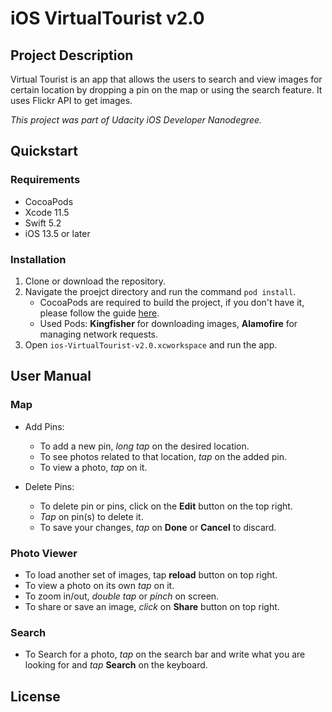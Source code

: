 # iOS VirtualTourist v2.0

## Project Description

Virtual Tourist is an app that allows the users to search and view images for certain location by dropping a pin on the map or using the search feature. It uses Flickr API to get images.

_This project was part of Udacity iOS Developer Nanodegree._

## Quickstart

### Requirements
* CocoaPods
* Xcode 11.5
* Swift 5.2
* iOS 13.5 or later

### Installation
1. Clone or download the repository.
2. Navigate the proejct directory and run the command `pod install`.
    * CocoaPods are required to build the project, if you don't have it, please follow the guide [here](https://cocoapods.org/).
    * Used Pods: **Kingfisher** for downloading images, **Alamofire** for managing network requests.
3. Open `ios-VirtualTourist-v2.0.xcworkspace` and run the app.

## User Manual

### Map
* Add Pins:
    * To add a new pin, *long tap* on the desired location.
    * To see photos related to that location, *tap* on the added pin.
    * To view a photo, *tap* on it.

* Delete Pins:
    * To delete pin or pins, click on the **Edit** button on the top right.
    * *Tap* on pin(s) to delete it.
    * To save your changes, *tap* on **Done** or **Cancel** to discard.
    
### Photo Viewer
* To load another set of images, tap **reload** button on top right.
* To view a photo on its own *tap* on it.
* To zoom in/out, *double tap* or *pinch* on screen.
* To share or save an image, *click* on **Share** button on top right.

### Search
* To Search for a photo, *tap* on the search bar and write what you are looking for and *tap* **Search** on the keyboard.

## License
